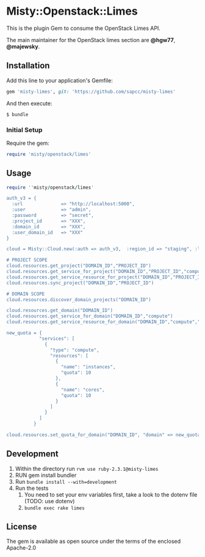 # Misty::Openstack::Limes

This is the plugin Gem to consume the OpenStack Limes API.

The main maintainer for the OpenStack limes section are **@hgw77**, **@majewsky**.

## Installation

Add this line to your application's Gemfile:

```ruby
gem 'misty-limes', git: 'https://github.com/sapcc/misty-limes'
```

And then execute:

    $ bundle

### Initial Setup

Require the gem:

```ruby
require 'misty/openstack/limes'
```

## Usage

```ruby
require ''misty/openstack/limes'

auth_v3 = {
  :url              => "http://localhost:5000",
  :user             => "admin",
  :password         => "secret",
  :project_id       => "XXX",
  :domain_id        => "XXX",
  :user_domain_id   => "XXX"
}

cloud = Misty::Cloud.new(:auth => auth_v3,  :region_id => "staging", :log_level => 2)

# PROJECT SCOPE
cloud.resources.get_project("DOMAIN_ID","PROJECT_ID")
cloud.resources.get_service_for_project("DOMAIN_ID","PROJECT_ID","compute")
cloud.resources.get_service_resource_for_project("DOMAIN_ID","PROJECT_ID","compute","cores")
cloud.resources.sync_project("DOMAIN_ID","PROJECT_ID")

# DOMAIN SCOPE
cloud.resources.discover_domain_projects("DOMAIN_ID")

cloud.resources.get_domain("DOMAIN_ID")
cloud.resources.get_service_for_domain("DOMAIN_ID","compute")
cloud.resources.get_service_resource_for_domain("DOMAIN_ID","compute","cores")

new_quota = {
            "services": [
              {
                "type": "compute",
                "resources": [
                  {
                    "name": "instances",
                    "quota": 10
                  },
                  {
                    "name": "cores",
                    "quota": 10
                  }
                ]
              }
            ]
          }

cloud.resources.set_quota_for_domain("DOMAIN_ID", "domain" => new_quota)

```

## Development

1. Within the directory run `rvm use ruby-2.3.1@misty-limes`
2. RUN gem install bundler
3. Run `bundle install --with=development`
4. Run the tests
    1. You need to set your env variables first, take a look to the dotenv file (TODO: use dotenv)
    1. `bundle exec rake limes`

## License

The gem is available as open source under the terms of the enclosed Apache-2.0

